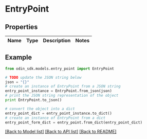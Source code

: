 # EntryPoint


## Properties

Name | Type | Description | Notes
------------ | ------------- | ------------- | -------------

## Example

```python
from odin_sdk.models.entry_point import EntryPoint

# TODO update the JSON string below
json = "{}"
# create an instance of EntryPoint from a JSON string
entry_point_instance = EntryPoint.from_json(json)
# print the JSON string representation of the object
print EntryPoint.to_json()

# convert the object into a dict
entry_point_dict = entry_point_instance.to_dict()
# create an instance of EntryPoint from a dict
entry_point_form_dict = entry_point.from_dict(entry_point_dict)
```
[[Back to Model list]](../README.md#documentation-for-models) [[Back to API list]](../README.md#documentation-for-api-endpoints) [[Back to README]](../README.md)


